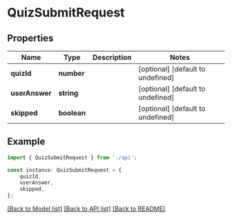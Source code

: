 # QuizSubmitRequest


## Properties

Name | Type | Description | Notes
------------ | ------------- | ------------- | -------------
**quizId** | **number** |  | [optional] [default to undefined]
**userAnswer** | **string** |  | [optional] [default to undefined]
**skipped** | **boolean** |  | [optional] [default to undefined]

## Example

```typescript
import { QuizSubmitRequest } from './api';

const instance: QuizSubmitRequest = {
    quizId,
    userAnswer,
    skipped,
};
```

[[Back to Model list]](../README.md#documentation-for-models) [[Back to API list]](../README.md#documentation-for-api-endpoints) [[Back to README]](../README.md)

